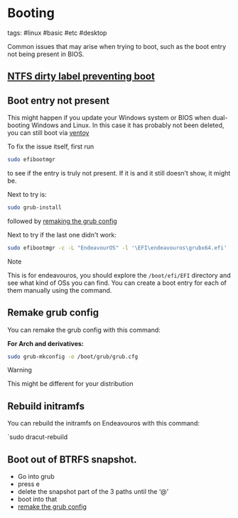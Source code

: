 # Booting

tags: #linux #basic #etc #desktop 


Common issues that may arise when trying to boot, such as the boot entry not being present in BIOS.

## [NTFS dirty label preventing boot](Remove%20NTFS%20dirty%20label.md#Alternatives)

## Boot entry not present

This might happen if you update your Windows system or BIOS when dual-booting Windows and Linux. In this case it has probably not been deleted, you can still boot via [ventoy](https://www.ventoy.net/en/index.html)

To fix the issue itself, first run 

```bash
sudo efibootmgr
```

to see if the entry is truly not present. If it is and it still doesn’t show, it might be.

Next to try is:

```bash
sudo grub-install
```

followed by [remaking the grub config](#Remake%20grub%20config)

Next to try if the last one didn't work:

```bash
sudo efibootmgr -c -L "EndeavourOS" -l '\EFI\endeavouros\grubx64.efi'
```

> [!NOTE]  
> This is for endeavouros, you should explore the `/boot/efi/EFI` directory and see what kind of OSs you can find. You can create a boot entry for each of them manually using the command.

## Remake grub config

You can remake the grub config with this command:

**For Arch and derivatives:**

```bash
sudo grub-mkconfig -o /boot/grub/grub.cfg
```

> [!WARNING]  
> This might be different for your distribution


## Rebuild initramfs

You can rebuild the initramfs on Endeavouros with this command:

`sudo dracut-rebuild

## Boot out of BTRFS snapshot.

- Go into grub
- press e
- delete the snapshot part of the 3 paths until the ‘@’
- boot into that
- [remake the grub config](#Remake%20grub%20config)
